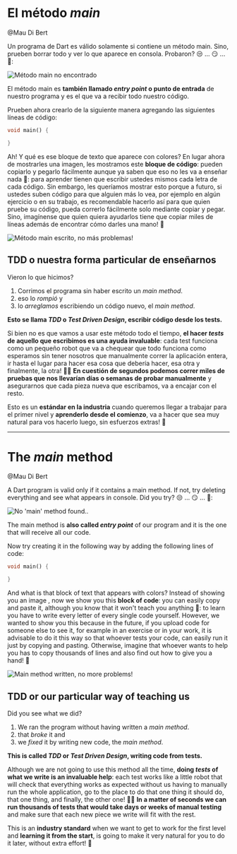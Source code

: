 # El método _main_

@Mau Di Bert

Un programa de Dart es válido solamente si contiene un método main. Sino, prueben borrar todo y ver lo que aparece en consola. Probaron? 😒 ... 😏 ... 🧐:

![Método main no encontrado](https://raw.githubusercontent.com/themonkslab/courses/main/dart/2.Dart_b%C3%A1sico/2.1_metodo_main_no_encontrado.png)

El método main es __también llamado _entry point_ o punto de entrada__ de nuestro programa y es el que va a recibir todo nuestro código.

Prueben ahora crearlo de la siguiente manera agregando las siguientes líneas de código:

``` dart
void main() {

}
```

Ah! Y qué es ese bloque de texto que aparece con colores? En lugar ahora de mostrarles una imagen, les mostramos este __bloque de código__: pueden copiarlo y pegarlo fácilmente aunque ya saben que eso no les va a enseñar nada 🥸: para aprender tienen que escribir ustedes mismos cada letra de cada código. Sin embargo, les queríamos mostrar esto porque a futuro, si ustedes suben código para que alguien más lo vea, por ejemplo en algún ejercicio o en su trabajo, es recomendable hacerlo así para que quien pruebe su código, pueda correrlo fácilmente solo mediante copiar y pegar. Sino, imagínense que quien quiera ayudarlos tiene que copiar miles de líneas además de encontrar cómo darles una mano! 🤣

![Método main escrito, no más problemas!](https://raw.githubusercontent.com/themonkslab/courses/main/dart/2.Dart_b%C3%A1sico/2.2_main_sin_problemas.png)

## TDD o nuestra forma particular de enseñarnos

Vieron lo que hicimos?

1. Corrimos el programa sin haber escrito un _main method_.
2. eso lo _rompió_ y
3. lo _arreglamos_ escribiendo un código nuevo, el _main method_.

__Esto se llama _TDD_ o _Test Driven Design_, escribir código desde los tests.__

Si bien no es que vamos a usar este método todo el tiempo, __el hacer _tests_ de aquello que escribimos es una ayuda invaluable__: cada test funciona como un pequeño robot que va a chequear que todo funciona como esperamos sin tener nosotros que manualmente correr la aplicación entera, ir hasta el lugar para hacer esa cosa que debería hacer, esa otra y finalmente, la otra! 🕺🏻 __En cuestión de segundos podemos correr miles de pruebas que nos llevarían días o semanas de probar manualmente__ y asegurarnos que cada pieza nueva que escribamos, va a encajar con el resto.

Esto es un __estándar en la industria__ cuando queremos llegar a trabajar para el primer nivel y __aprenderlo desde el comienzo__, va a hacer que sea muy natural para vos hacerlo luego, sin esfuerzos extras! 💪


------------------------------------

# The _main_ method

@Mau Di Bert

A Dart program is valid only if it contains a main method. If not, try deleting everything and see what appears in console. Did you try? 😒 ... 😏 ... 🧐:

![No 'main' method found.](https://raw.githubusercontent.com/themonkslab/courses/main/dart/2.Dart_b%C3%A1sico/2.1_metodo_main_no_encontrado.png).

The main method is **also called _entry point_**  of our program and it is the one that will receive all our code.

Now try creating it in the following way by adding the following lines of code:

``` dart
void main() {

}
```

And what is that block of text that appears with colors? Instead of showing you an image , now we show you this __block of code__: you can easily copy and paste it, although you know that it won't teach you anything 🥸: to learn you have to write every letter of every single code yourself. However, we wanted to show you this because in the future, if you upload code for someone else to see it, for example in an exercise or in your work, it is advisable to do it this way so that whoever tests your code, can easily run it just by copying and pasting. Otherwise, imagine that whoever wants to help you has to copy thousands of lines and also find out how to give you a hand! 🤣

![Main method written, no more problems!](https://raw.githubusercontent.com/themonkslab/courses/main/dart/2.Dart_b%C3%A1sico/2.2_main_sin_problemas.png)

## TDD or our particular way of teaching us

Did you see what we did?

1. We ran the program without having written a _main method_.
2. that _broke_ it and
3. we _fixed_ it by writing new code, the _main method_.

__This is called _TDD_ or _Test Driven Design_, writing code from tests.__

Although we are not going to use this method all the time, __doing _tests_ of what we write is an invaluable help__: each test works like a little robot that will check that everything works as expected without us having to manually run the whole application, go to the place to do that one thing it should do, that one thing, and finally, the other one! 🕺🏻 __In a matter of seconds we can run thousands of tests that would take days or weeks of manual testing__ and make sure that each new piece we write will fit with the rest.

This is an __industry standard__ when we want to get to work for the first level and __learning it from the start__, is going to make it very natural for you to do it later, without extra effort! 💪

